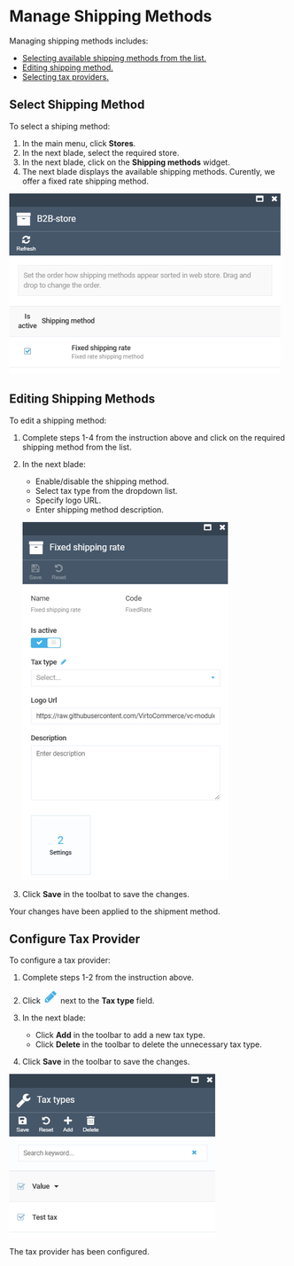 # Manage Shipping Methods

Managing shipping methods includes:

* [Selecting available shipping methods from the list.](managing-shipping-methods.md#select-shipping-method)
* [Editing shipping method.](managing-shipping-methods.md#editing-shipping-methods)
* [Selecting tax providers.](managing-shipping-methods.md#configure-tax-provider)

## Select Shipping Method

To select a shiping method:

1. In the main menu, click **Stores**.
1. In the next blade, select the required store.
1. In the next blade, click on the **Shipping methods** widget.
1. The next blade displays the available shipping methods. Curently, we offer a fixed rate shipping method. 

![Shipping methods list](media/fixed-rate-shipping-method.png)

## Editing Shipping Methods

To edit a shipping method:

1. Complete steps 1-4 from the instruction above and click on the required shipping method from the list.
1. In the next blade:
    * Enable/disable the shipping method.
    * Select tax type from the dropdown list.
    * Specify logo URL.
    * Enter shipping method description.

    ![Edit shipping method](media/edit-shipping-method.png)

1. Click **Save** in the toolbat to save the changes.

Your changes have been applied to the shipment method.

## Configure Tax Provider

To configure a tax provider:

1. Complete steps 1-2 from the instruction above.
1. Click ![pencil](media/pencil.png) next to the **Tax type** field.
1. In the next blade:
    * Click **Add** in the toolbar to add a new tax type.
    * Click **Delete** in the toolbar to delete the unnecessary tax type.

1. Click **Save** in the toolbar to save the changes.

![Edit tax type](media/edit-tax-type.png)

The tax provider has been configured.
